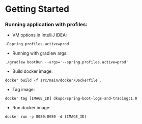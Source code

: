 # Getting Started

### Running application with profiles:

* VM options in IntelliJ IDEA: 
```
-Dspring.profiles.active=prod
```

* Running with gradlew args:
```
./gradlew bootRun --args='--spring.profiles.active=prod'
```

* Build docker image:
```
docker build -f src/main/docker/Dockerfile .
```

* Tag image:
```
docker tag [IMAGE_ID] dkupc/spring-boot-logs-and-tracing:1.0
```

* Run docker image:
```
docker run -p 8080:8080 -d [IMAGE_ID]
```